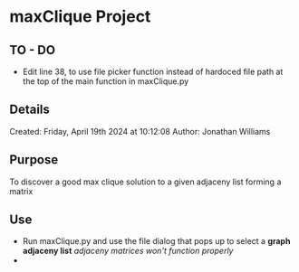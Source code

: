 # maxClique Project

## TO - DO
- Edit line 38, to use file picker function instead of hardoced file path at the top of the main function in maxClique.py

## Details
Created: Friday, April 19th 2024 at 10:12:08
Author: Jonathan Williams 

## Purpose
To discover a good max clique solution to a given adjaceny list forming a matrix

## Use
- Run maxClique.py and use the file dialog that pops up to select a **graph adjaceny list** *adjaceny matrices won't function properly*
- 